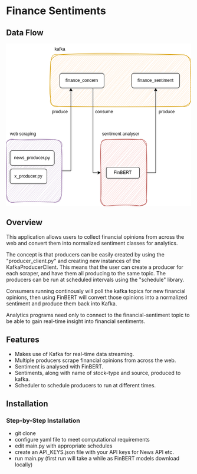 # Finance Sentiments

## Data Flow
![data flow diagram](images/financesentiments.png)

## Overview
This application allows users to collect financial opinions from across the web and convert them into normalized sentiment classes for analytics.

The concept is that producers can be easily created by using the "producer_client.py" and creating new instances of the KafkaProducerClient. This means that the user can create a producer for each scraper, and have them all producing to the same topic. The producers can be run at scheduled intervals using the "schedule" library.

Consumers running continously will poll the kafka topics for new financial opinions, then using FinBERT will convert those opinions into a normalized sentiment and produce them back into Kafka.

Analytics programs need only to connect to the financial-sentiment topic to be able to gain real-time insight into financial sentiments.

## Features
- Makes use of Kafka for real-time data streaming.
- Multiple producers scrape financial opinions from across the web.
- Sentiment is analysed with FinBERT.
- Sentiments, along with name of stock-type and source, produced to kafka.
- Scheduler to schedule producers to run at different times.

## Installation
### Step-by-Step Installation
- git clone
- configure yaml file to meet computational requirements
- edit main.py with appropriate schedules
- create an API_KEYS.json file with your API keys for News API etc.
- run main.py (first run will take a while as FinBERT models download locally)
